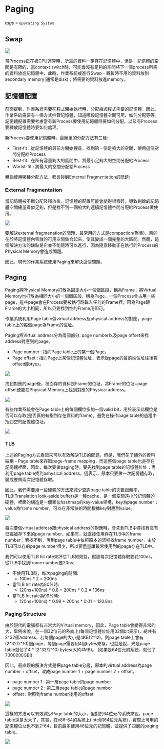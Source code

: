# Paging
###### tags = `Operating System`

## Swap

![](https://i.imgur.com/vbgg4VW.png)

當Process正在被CPU運算時，所需的資料一定存在記憶體中，但是，記憶體的空間是有限的，當context switch時，可能會沒有足夠的空間將下一個process所需的資料放進記憶體中，此時，作業系統或進行Swap - 將暫時不用的資料放到secondary memory(通常是disk)；將需要的資料放進memory。

## 記憶體配置

前面提到，作業系統需要在程式開始執行時，分配給該程式需要的記憶體，因此，作業系統需要有一個方式控管記憶體，知道哪段記憶體空間可用、如何分配等等。記憶體配置需要考慮當有新Process要使用記憶體時要如何分配，以及有Process要釋放記憶體時要如何處理。

新Process要使用記憶體時，最簡單的分配方法有三種:
* First-fit : 從記憶體的最前方開始搜尋，找到第一個足夠大的空間，使用這個空間分配給Process
* Best-fit : 在所有容量夠大的區間中，將最小足夠大的空間分配給Process
* Wortst-fit : 將最大的空間分配給Process

無論使用哪種分配方法，都會碰到External Fragmentation的問題:

### External Fragmentation

當記憶體被不斷分配及釋放後，記憶體的配置可能會變得很零碎，導致剩餘的記憶體空間總量看似足夠，但是找不到一個夠大的連續記憶體空間分配給Process做使用。

![](https://i.imgur.com/S9BD8po.png)

要解決external fragmenation的問題，最常用的方式是compaction(聚集)，目的在於將記憶體內零散的可用空間集合起來，使其變成一個完整的大區間。然而，這個解決方法的缺點是它並不能隨時可以進行，因為隨意移動正在執行的Process的Physical Memory會造成問題。

因此，現代的作業系統使用Paging來解決這個問題。

## Paging

Paging將Physical Memory打散為固定大小一個個區段，稱為Frame；將Virtual Memory也打散為相同大小的一個個區段，稱為Page。一個Process會占用一些page，這些page會在Process要被執行時載入任何的Frame裡，因為Page跟Frame的大小相同，所以只要找到空的Frame用即可。

作業系統利用Page table做virtual address及physical address的對應，page table上的每個page為Frame的位址。

Paging將Virtual address分為兩個部分: page number以及page offset來找address對應到的page。
* Page number : 指向Page table上的某一個Page。
* Page offset : 指向Page上某個記憶體位址，表示從page的最前端位址往後數offset個btyes。

![](https://i.imgur.com/ZQ3VMSZ.png)

找到對應的page後，裡面存的資料是Frame的位址，將Frame的位址+page offset便能在Physical Memory上找到對應的Physical address。

![](https://i.imgur.com/c1thfrZ.png)

有些作業系統會在Page table上的每個欄位多加一個valid bit，用於表示此欄位是否可以存取(是否真的有指到存在資料的frame)，避免在操作page table的過程中指到空的記憶體位址。

![](https://i.imgur.com/pagNyHo.png)


### TLB

上述的Paging方式看起來可以有效解決TLB的問題，但是，我們花了額外的資料結構 - Page table來存取page-frame mapping，而這整個page table也是存在記憶體裡面，因此，每次要做paging時，要先找到page table的記憶體位址；再利用page table找到pshysical address，這表示，原本只要做一次記憶體存取，變成要做兩次記憶體存取。

因此，我們需要用一些硬體的方法來減少查詢page table的次數跟頻率，TLB(Translation look-aside buffer)是一種cache，是一個空間遠小於記憶體的硬體，裡面的構造是一個類似hashmap的key-value架構，key為page number；value為frame number，可以在非常快的時間根據key對應到value。

![](https://i.imgur.com/6Zq9OPw.png)

每次要做virtual address跟physical address的對應時，會先到TLB中尋找有沒有已經被存下來的page number，如果有，就直接使用存在TLB中的frame number；若找不到，再到page table中依照原本的流程找frame number，由於TLB可以存的page number很少，所以要盡量讓最常使用到的page存在TLB中。

我們可以使用TLB hit rate來評估TLB的效益，假設每次記憶體存取要花100ns，從TLB中找到frame number要20ns:

* 不使用TLB時，每次paging的時間:
    * 100ns * 2 = 200ns
* 當TLB hit rate為80%時:
    * (20ns+100ns) * 0.8 + 200ns * 0.2 = 136ns
* 當TLB hit rate為99%時:
    * (20ns+100ns) * 0.99 + 200ns * 0.01 = 120.8ns


### Paging Structure

由於現代的電腦都有非常大的Virtual memory，因此，Page table會變得非常的大，舉例來說，在一個32位元的系統上(每個記憶體位址用32個bit表示)，總共有2^32個Address，若每個page的大小是4KB(2^12)，則page table上會有(2^32/2^10)個page，每個page需要用4個bytes來存，也就是說，光是page table就佔了4 * (2^32/2^10) bytes(大約4MB)。
(如果是64位元的系統，就佔了7000000GB!)

因此，最直觀的解決方式是把page table分層，原本的virtual address為page number + offset，改成page number 1 + page number 2 + offset。

* page number 1 : 第一層page table的page number
* page number 2 : 第二層page table的page number
* offset : 對照到frame number後用的offset

![](https://i.imgur.com/LyO3wdO.png)

這樣的方法可以有效減少Page table的大小，但對於64位元的系統來說，page table還是太大了，其實，在x86-64的系統上(intel的64位元系統)，實際上可用的記憶體位址也不到2^64，目前最多使用48位元的記憶體，並提供了四層的paging table。

![](https://i.imgur.com/Mwv6SXq.png)



